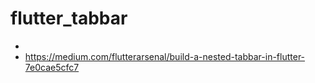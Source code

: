 # flutter_tabbar
- 
- https://medium.com/flutterarsenal/build-a-nested-tabbar-in-flutter-7e0cae5cfc7